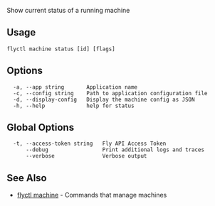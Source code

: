 Show current status of a running machine


## Usage
~~~
flyctl machine status [id] [flags]
~~~

## Options

~~~
  -a, --app string       Application name
  -c, --config string    Path to application configuration file
  -d, --display-config   Display the machine config as JSON
  -h, --help             help for status
~~~

## Global Options

~~~
  -t, --access-token string   Fly API Access Token
      --debug                 Print additional logs and traces
      --verbose               Verbose output
~~~

## See Also

* [flyctl machine](/docs/flyctl/machine/)	 - Commands that manage machines

